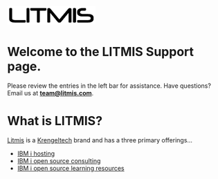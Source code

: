 # ![](/assets/litmis_logo.png) 

# Welcome to the LITMIS Support page.

Please review the entries in the left bar for assistance.  Have questions?  Email us at **team@litmis.com**.

# What is LITMIS?
[Litmis](https://krengeltech.com/litmis) is a [Krengeltech](https://www.krengeltech.com/) brand and has a three primary offerings... 

- [IBM i hosting](https://www.krengeltech.com/litmis/spaces/)
- [IBM i open source consulting](https://www.krengeltech.com/litmis/jump-start-program/)
- [IBM i open source learning resources](https://www.krengeltech.com/litmis/learn/)



